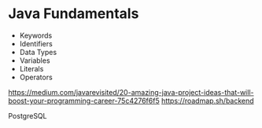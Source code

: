 # Java Fundamentals
   
- Keywords      
- Identifiers              
- Data Types              
- Variables              
- Literals            
- Operators     
   
 
https://medium.com/javarevisited/20-amazing-java-project-ideas-that-will-boost-your-programming-career-75c4276f6f5
https://roadmap.sh/backend

PostgreSQL 
  
        
   
      
     
  
